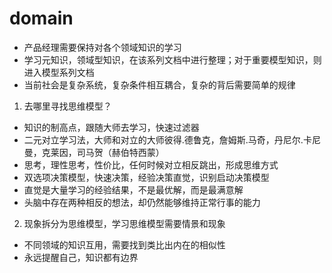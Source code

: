 # domain 
* 产品经理需要保持对各个领域知识的学习
* 学习元知识，领域型知识，在该系列文档中进行整理；对于重要模型知识，则进入模型系列文档
* 当前社会是复杂系统，复杂条件相互耦合，复杂的背后需要简单的规律
1. 去哪里寻找思维模型？
* 知识的制高点，跟随大师去学习，快速过滤器
* 二元对立学习法，大师和对立的大师彼得.德鲁克，詹姆斯.马奇，丹尼尔.卡尼曼，克莱因，司马贺（赫伯特西蒙）
* 思考，理性思考，性价比，任何时候对立相反跳出，形成思维方式
* 双选项决策模型，快速决策，经验决策直觉，识别启动决策模型
* 直觉是大量学习的经验结果，不是最优解，而是最满意解
* 头脑中存在两种相反的想法，却仍然能够维持正常行事的能力
2. 现象拆分为思维模型，学习思维模型需要情景和现象
* 不同领域的知识互用，需要找到类比出内在的相似性
* 永远提醒自己，知识都有边界
